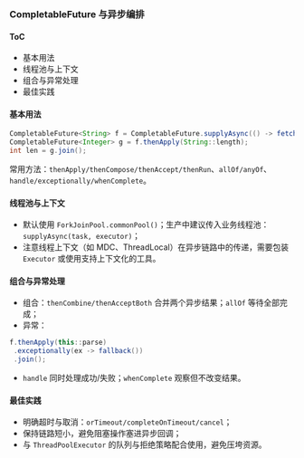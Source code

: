 ### CompletableFuture 与异步编排

#### ToC

- 基本用法
- 线程池与上下文
- 组合与异常处理
- 最佳实践

#### 基本用法

```java
CompletableFuture<String> f = CompletableFuture.supplyAsync(() -> fetch());
CompletableFuture<Integer> g = f.thenApply(String::length);
int len = g.join();
```

常用方法：`thenApply/thenCompose/thenAccept/thenRun`、`allOf/anyOf`、`handle/exceptionally/whenComplete`。

#### 线程池与上下文

- 默认使用 `ForkJoinPool.commonPool()`；生产中建议传入业务线程池：`supplyAsync(task, executor)`；
- 注意线程上下文（如 MDC、ThreadLocal）在异步链路中的传递，需要包装 `Executor` 或使用支持上下文化的工具。

#### 组合与异常处理

- 组合：`thenCombine/thenAcceptBoth` 合并两个异步结果；`allOf` 等待全部完成；
- 异常：

```java
f.thenApply(this::parse)
 .exceptionally(ex -> fallback())
 .join();
```

- `handle` 同时处理成功/失败；`whenComplete` 观察但不改变结果。

#### 最佳实践

- 明确超时与取消：`orTimeout/completeOnTimeout/cancel`；
- 保持链路短小，避免阻塞操作塞进异步回调；
- 与 `ThreadPoolExecutor` 的队列与拒绝策略配合使用，避免压垮资源。

